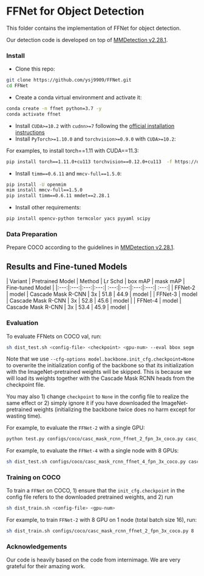 # FFNet for Object Detection

This folder contains the implementation of FFNet for object detection.

Our detection code is developed on top of [MMDetection v2.28.1](https://github.com/open-mmlab/mmdetection/tree/v2.28.1).

### Install

- Clone this repo:

```bash
git clone https://github.com/ysj9909/FFNet.git
cd FFNet
```

- Create a conda virtual environment and activate it:

```bash
conda create -n ffnet python=3.7 -y
conda activate ffnet
```

- Install `CUDA>=10.2` with `cudnn>=7` following
  the [official installation instructions](https://docs.nvidia.com/cuda/cuda-installation-guide-linux/index.html)
- Install `PyTorch>=1.10.0` and `torchvision>=0.9.0` with `CUDA>=10.2`:

For examples, to install torch==1.11 with CUDA==11.3:
```bash
pip install torch==1.11.0+cu113 torchvision==0.12.0+cu113  -f https://download.pytorch.org/whl/torch_stable.html
```

- Install `timm==0.6.11` and `mmcv-full==1.5.0`:

```bash
pip install -U openmim
mim install mmcv-full==1.5.0
pip install timm==0.6.11 mmdet==2.28.1
```

- Install other requirements:

```bash
pip install opencv-python termcolor yacs pyyaml scipy
```

### Data Preparation

Prepare COCO according to the guidelines in [MMDetection v2.28.1](https://github.com/open-mmlab/mmdetection/blob/master/docs/en/1_exist_data_model.md).


## Results and Fine-tuned Models

| Variant | Pretrained Model | Method | Lr Schd | box mAP | mask mAP | Fine-tuned Model |
|:---:|:---:|:---:|:---:| :---:|:---:|:---:|:---:| :---:|
| FFNet-2 | model | Cascade Mask R-CNN | 3x | 51.8 | 44.9 | model |
| FFNet-3 | model | Cascade Mask R-CNN | 3x | 52.8 | 45.6 | model |
| FFNet-4 | model | Cascade Mask R-CNN | 3x | 53.4 | 45.9 | model |


### Evaluation

To evaluate FFNets on COCO val, run:

```bash
sh dist_test.sh <config-file> <checkpoint> <gpu-num> --eval bbox segm --cfg-options model.backbone.init_cfg.checkpoint=None
```
Note that we use ```--cfg-options model.backbone.init_cfg.checkpoint=None``` to overwrite the initialization config of the backbone so that its initialization with the ImageNet-pretrained weights will be skipped. This is because we will load its weights together with the Cascade Mask RCNN heads from the checkpoint file.

You may also 1) change ```checkpoint``` to ```None``` in the config file to realize the same effect or 2) simply ignore it if you have downloaded the ImageNet-pretrained weights (initializing the backbone twice does no harm except for wasting time).

For example, to evaluate the `FFNet-2` with a single GPU:

```bash
python test.py configs/coco/casc_mask_rcnn_ffnet_2_fpn_3x_coco.py casc_mask_rcnn_ffnet_2_fpn_3x_coco.pth --eval bbox segm --cfg-options model.backbone.init_cfg.checkpoint=None
```

For example, to evaluate the `FFNet-4` with a single node with 8 GPUs:

```bash
sh dist_test.sh configs/coco/casc_mask_rcnn_ffnet_4_fpn_3x_coco.py casc_mask_rcnn_ffnet_4_fpn_3x_coco.pth 8 --eval bbox segm --cfg-options model.backbone.init_cfg.checkpoint=None
```

### Training on COCO

To train a `FFNet` on COCO, 1) ensure that the ```init_cfg.checkpoint``` in the config file refers to the downloaded pretrained weights, and 2) run

```bash
sh dist_train.sh <config-file> <gpu-num>
```

For example, to train `FFNet-2` with 8 GPU on 1 node (total batch size 16), run:

```bash
sh dist_train.sh configs/coco/casc_mask_rcnn_ffnet_2_fpn_3x_coco.py 8
```


### Acknowledgements 

Our code is heavily based on the code from internimage. We are very grateful for their amazing work.
